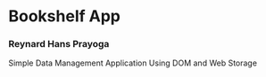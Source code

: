 # Bookshelf App
### Reynard Hans Prayoga 
Simple Data Management Application Using DOM and Web Storage
